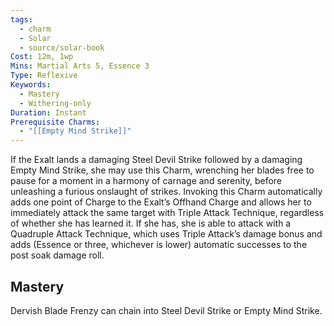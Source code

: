 ```yaml
---
tags:
  - charm
  - Solar
  - source/solar-book
Cost: 12m, 1wp
Mins: Martial Arts 5, Essence 3
Type: Reflexive
Keywords:
  - Mastery
  - Withering-only
Duration: Instant
Prerequisite Charms:
  - "[[Empty Mind Strike]]"
---
```

If the Exalt lands a damaging Steel Devil Strike followed by a damaging Empty Mind Strike, she may use this Charm, wrenching her blades free to pause for a moment in a harmony of carnage and serenity, before unleashing a furious onslaught of strikes. Invoking this Charm automatically adds one point of Charge to the Exalt’s Offhand Charge and allows her to immediately attack the same target with Triple Attack Technique, regardless of whether she has learned it. If she has, she is able to attack with a Quadruple Attack Technique, which uses Triple Attack’s damage bonus and adds (Essence or three, whichever is lower) automatic successes to the post soak damage roll. 

## Mastery

Dervish Blade Frenzy can chain into Steel Devil Strike or Empty Mind Strike.